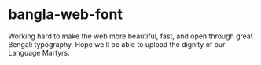 # bangla-web-font
Working hard to make the web more beautiful, fast, and open through great Bengali typography. Hope we'll be able to upload the dignity of our Language Martyrs.
